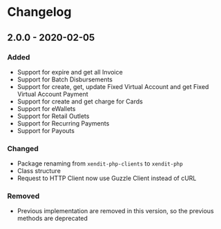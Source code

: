 # Changelog

## 2.0.0 - 2020-02-05

### Added

- Support for expire and get all Invoice
- Support for Batch Disbursements
- Support for create, get, update Fixed Virtual Account and get Fixed Virtual Account Payment
- Support for create and get charge for Cards
- Support for eWallets
- Support for Retail Outlets
- Support for Recurring Payments
- Support for Payouts

### Changed

- Package renaming from `xendit-php-clients` to `xendit-php`
- Class structure
- Request to HTTP Client now use Guzzle Client instead of cURL

### Removed

- Previous implementation are removed in this version, so the previous methods are deprecated
